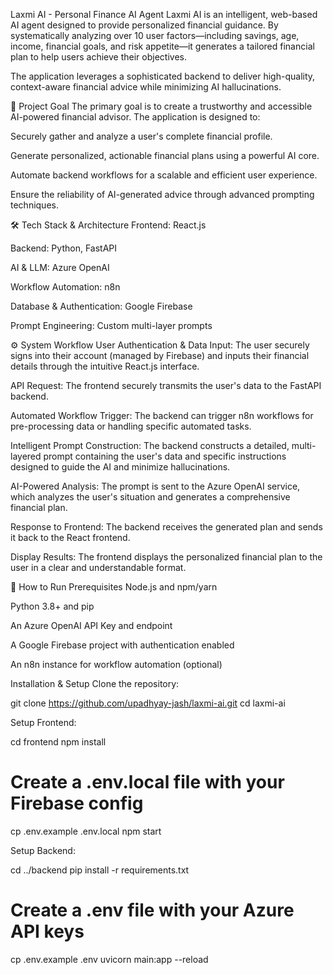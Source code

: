 Laxmi AI - Personal Finance AI Agent
Laxmi AI is an intelligent, web-based AI agent designed to provide personalized financial guidance. By systematically analyzing over 10 user factors—including savings, age, income, financial goals, and risk appetite—it generates a tailored financial plan to help users achieve their objectives.

The application leverages a sophisticated backend to deliver high-quality, context-aware financial advice while minimizing AI hallucinations.

🎯 Project Goal
The primary goal is to create a trustworthy and accessible AI-powered financial advisor. The application is designed to:

Securely gather and analyze a user's complete financial profile.

Generate personalized, actionable financial plans using a powerful AI core.

Automate backend workflows for a scalable and efficient user experience.

Ensure the reliability of AI-generated advice through advanced prompting techniques.

🛠️ Tech Stack & Architecture
Frontend: React.js

Backend: Python, FastAPI

AI & LLM: Azure OpenAI

Workflow Automation: n8n

Database & Authentication: Google Firebase

Prompt Engineering: Custom multi-layer prompts

⚙️ System Workflow
User Authentication & Data Input: The user securely signs into their account (managed by Firebase) and inputs their financial details through the intuitive React.js interface.

API Request: The frontend securely transmits the user's data to the FastAPI backend.

Automated Workflow Trigger: The backend can trigger n8n workflows for pre-processing data or handling specific automated tasks.

Intelligent Prompt Construction: The backend constructs a detailed, multi-layered prompt containing the user's data and specific instructions designed to guide the AI and minimize hallucinations.

AI-Powered Analysis: The prompt is sent to the Azure OpenAI service, which analyzes the user's situation and generates a comprehensive financial plan.

Response to Frontend: The backend receives the generated plan and sends it back to the React frontend.

Display Results: The frontend displays the personalized financial plan to the user in a clear and understandable format.

🏁 How to Run
Prerequisites
Node.js and npm/yarn

Python 3.8+ and pip

An Azure OpenAI API Key and endpoint

A Google Firebase project with authentication enabled

An n8n instance for workflow automation (optional)

Installation & Setup
Clone the repository:

git clone https://github.com/upadhyay-jash/laxmi-ai.git
cd laxmi-ai

Setup Frontend:

cd frontend
npm install
# Create a .env.local file with your Firebase config
cp .env.example .env.local
npm start

Setup Backend:

cd ../backend
pip install -r requirements.txt
# Create a .env file with your Azure API keys
cp .env.example .env
uvicorn main:app --reload
